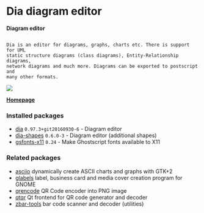 # Dia diagram editor

__Diagram editor__

```

Dia is an editor for diagrams, graphs, charts etc. There is support for UML
static structure diagrams (class diagrams), Entity-Relationship diagrams,
network diagrams and much more. Diagrams can be exported to postscript and
many other formats.

```

[![](https://screenshots.debian.net/thumbnail-with-version/dia/9001)](https://screenshots.debian.net/screenshot-with-version/dia/9001)



**[Homepage](https://wiki.gnome.org/Apps/Dia/)**

### Installed packages

* [dia](https://packages.debian.org/stretch/dia) `0.97.3+git20160930-6` - Diagram editor
* [dia-shapes](https://packages.debian.org/stretch/dia-shapes) `0.6.0-3` - Diagram editor (additional shapes)
* [gsfonts-x11](https://packages.debian.org/stretch/gsfonts-x11) `0.24` - Make Ghostscript fonts available to X11

### Related packages

 * [asciio](https://packages.debian.org/stretch/asciio) dynamically create ASCII charts and graphs with GTK+2
 * [glabels](https://packages.debian.org/stretch/glabels) label, business card and media cover creation program for GNOME
 * [qrencode](https://packages.debian.org/stretch/qrencode) QR Code encoder into PNG image
 * [qtqr](https://packages.debian.org/stretch/qtqr) Qt frontend for QR code generator and decoder
 * [zbar-tools](https://packages.debian.org/stretch/zbar-tools) bar code scanner and decoder (utilities)
